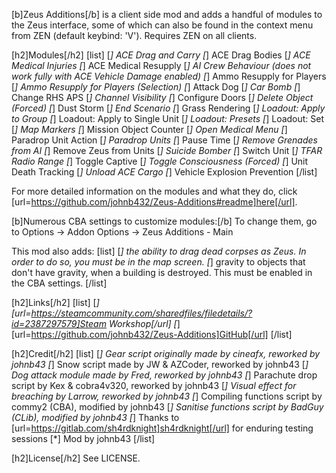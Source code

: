 [b]Zeus Additions[/b] is a client side mod and adds a handful of modules to the Zeus interface, some of which can also be found in the context menu from ZEN (default keybind: 'V'). Requires ZEN on all clients.

[h2]Modules[/h2]
[list]
[*] ACE Drag and Carry
[*] ACE Drag Bodies
[*] ACE Medical Injuries
[*] ACE Medical Resupply
[*] AI Crew Behaviour (does not work fully with ACE Vehicle Damage enabled)
[*] Ammo Resupply for Players
[*] Ammo Resupply for Players (Selection)
[*] Attack Dog
[*] Car Bomb
[*] Change RHS APS
[*] Channel Visibility
[*] Configure Doors
[*] Delete Object (Forced)
[*] Dust Storm
[*] End Scenario
[*] Grass Rendering
[*] Loadout: Apply to Group
[*] Loadout: Apply to Single Unit
[*] Loadout: Presets
[*] Loadout: Set
[*] Map Markers
[*] Mission Object Counter
[*] Open Medical Menu
[*] Paradrop Unit Action
[*] Paradrop Units
[*] Pause Time
[*] Remove Grenades from AI
[*] Remove Zeus from Units
[*] Suicide Bomber
[*] Switch Unit
[*] TFAR Radio Range
[*] Toggle Captive
[*] Toggle Consciousness (Forced)
[*] Unit Death Tracking
[*] Unload ACE Cargo
[*] Vehicle Explosion Prevention
[/list]

For more detailed information on the modules and what they do, click [url=https://github.com/johnb432/Zeus-Additions#readme]here[/url].

[b]Numerous CBA settings to customize modules:[/b] To change them, go to Options -> Addon Options -> Zeus Additions - Main

This mod also adds:
[list]
[*] the ability to drag dead corpses as Zeus. In order to do so, you must be in the map screen.
[*] gravity to objects that don't have gravity, when a building is destroyed. This must be enabled in the CBA settings.
[/list]

[h2]Links[/h2]
[list]
[*] [url=https://steamcommunity.com/sharedfiles/filedetails/?id=2387297579]Steam Workshop[/url]
[*] [url=https://github.com/johnb432/Zeus-Additions]GitHub[/url]
[/list]

[h2]Credit[/h2]
[list]
[*] Gear script originally made by cineafx, reworked by johnb43
[*] Snow script made by JW & AZCoder, reworked by johnb43
[*] Dog attack module made by Fred, reworked by johnb43
[*] Parachute drop script by Kex & cobra4v320, reworked by johnb43
[*] Visual effect for breaching by Larrow, reworked by johnb43
[*] Compiling functions script by commy2 (CBA), modified by johnb43
[*] Sanitise functions script by BadGuy (CLib), modified by johnb43
[*] Thanks to [url=https://gitlab.com/sh4rdknight]sh4rdknight[/url] for enduring testing sessions
[*] Mod by johnb43
[/list]

[h2]License[/h2]
See LICENSE.
